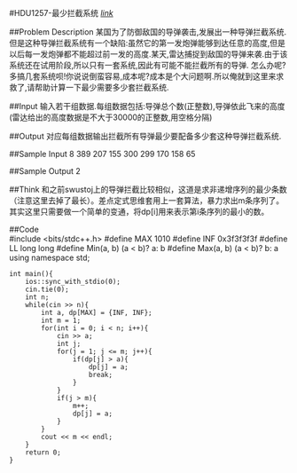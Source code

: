 #HDU1257-最少拦截系统  [_link_](http://acm.hdu.edu.cn/showproblem.php?pid=1257)

##Problem Description
某国为了防御敌国的导弹袭击,发展出一种导弹拦截系统.但是这种导弹拦截系统有一个缺陷:虽然它的第一发炮弹能够到达任意的高度,但是以后每一发炮弹都不能超过前一发的高度.某天,雷达捕捉到敌国的导弹来袭.由于该系统还在试用阶段,所以只有一套系统,因此有可能不能拦截所有的导弹.
怎么办呢?多搞几套系统呗!你说说倒蛮容易,成本呢?成本是个大问题啊.所以俺就到这里来求救了,请帮助计算一下最少需要多少套拦截系统.

##Input
输入若干组数据.每组数据包括:导弹总个数(正整数),导弹依此飞来的高度(雷达给出的高度数据是不大于30000的正整数,用空格分隔)   

##Output
对应每组数据输出拦截所有导弹最少要配备多少套这种导弹拦截系统.

##Sample Input
    8 389 207 155 300 299 170 158 65

##Sample Output
	2

##Think
和之前swustoj上的导弹拦截比较相似，这道是求非递增序列的最少条数（注意这里去掉了最长）。差点定式思维套用上一套算法，暴力求出m条序列了。其实这里只需要做一个简单的变通，将dp[i]用来表示第i条序列的最小的数。

##Code 	
    #include <bits/stdc++.h>
    #define MAX 1010
    #define INF 0x3f3f3f3f
    #define LL long long
    #define Min(a, b) (a < b)? a: b
    #define Max(a, b) (a < b)? b: a
    using namespace std;

    int main(){
        ios::sync_with_stdio(0);
        cin.tie(0);
        int n;
        while(cin >> n){
            int a, dp[MAX] = {INF, INF};
            int m = 1;
            for(int i = 0; i < n; i++){
                cin >> a;
                int j;
                for(j = 1; j <= m; j++){
                    if(dp[j] > a){
                        dp[j] = a;
                        break;
                    }
                }
                if(j > m){
                    m++;
                    dp[j] = a;
                }
            }
            cout << m << endl;
        }
        return 0;
    }
